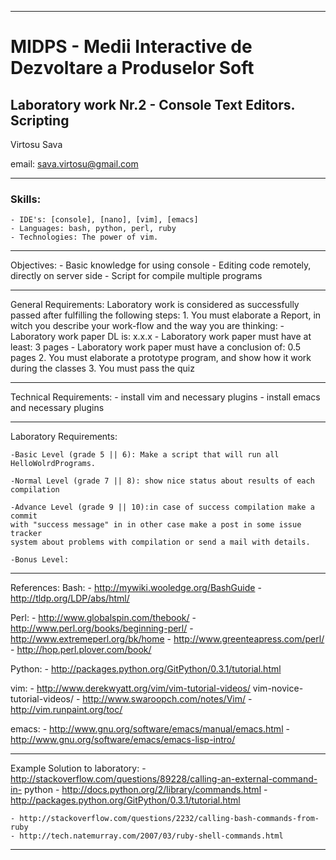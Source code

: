*******************************************************************************
MIDPS - Medii Interactive de Dezvoltare a Produselor Soft
====
Laboratory work Nr.2 - Console Text Editors. Scripting
----

Virtosu Sava

email: sava.virtosu@gmail.com
*******************************************************************************
### Skills:
	- IDE's: [console], [nano], [vim], [emacs]
	- Languages: bash, python, perl, ruby
	- Technologies: The power of vim.
*******************************************************************************
Objectives: 
	- Basic knowledge for using console 
	- Editing code remotely, directly on server side
	- Script for compile multiple programs
*******************************************************************************
General Requirements:
	Laboratory work is considered as successfully passed after fulfilling the 
	following steps:
		1. You must elaborate a Report, in witch you describe your work-flow 
		and the way you are thinking:
			- Laboratory work paper DL is: x.x.x
			- Laboratory work paper must have at least: 3 pages
			- Laboratory work paper must have a conclusion of: 0.5 pages
		2. You must elaborate a prototype program, and show how it work during
		the classes
		3. You must pass the quiz 
*******************************************************************************
Technical Requirements:
	- install vim and necessary plugins
	- install emacs and necessary plugins
*******************************************************************************
Laboratory Requirements:

	-Basic Level (grade 5 || 6): Make a script that will run all 
	HelloWolrdPrograms.

	-Normal Level (grade 7 || 8): show nice status about results of each 
	compilation

	-Advance Level (grade 9 || 10):in case of success compilation make a commit 
	with "success message" in in other case make a post in some issue tracker 
	system about problems with compilation or send a mail with details.

	-Bonus Level:
*******************************************************************************
References:
Bash:
	- http://mywiki.wooledge.org/BashGuide
	- http://tldp.org/LDP/abs/html/

Perl:
	- http://www.globalspin.com/thebook/
	- http://www.perl.org/books/beginning-perl/
	- http://www.extremeperl.org/bk/home
	- http://www.greenteapress.com/perl/
	- http://hop.perl.plover.com/book/

Python:
	- http://packages.python.org/GitPython/0.3.1/tutorial.html

vim:
	- http://www.derekwyatt.org/vim/vim-tutorial-videos/
	vim-novice-tutorial-videos/
	- http://www.swaroopch.com/notes/Vim/
	- http://vim.runpaint.org/toc/

emacs:
	- http://www.gnu.org/software/emacs/manual/emacs.html
	- http://www.gnu.org/software/emacs/emacs-lisp-intro/

*******************************************************************************
Example Solution to laboratory:
	- http://stackoverflow.com/questions/89228/calling-an-external-command-in-
	python
	- http://docs.python.org/2/library/commands.html
	- http://packages.python.org/GitPython/0.3.1/tutorial.html

	- http://stackoverflow.com/questions/2232/calling-bash-commands-from-ruby
	- http://tech.natemurray.com/2007/03/ruby-shell-commands.html

*******************************************************************************